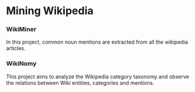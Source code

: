 # Mining Wikipedia

### WikiMiner

In this project, common noun mentions are extracted from all the wikipedia articles.

### WikiNomy

This project aims to analyze the Wikipedia category taxonomy and observe the relations between Wiki entities, categories and mentions.
